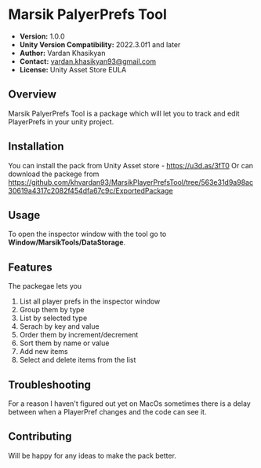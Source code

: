 # Marsik PalyerPrefs Tool

* **Version:** 1.0.0
* **Unity Version Compatibility:** 2022.3.0f1 and later
* **Author:** Vardan Khasikyan
* **Contact:** vardan.khasikyan93@gmail.com
* **License:** Unity Asset Store EULA

## Overview

Marsik PalyerPrefs Tool is a package which will let you to track and edit PlayerPrefs in your unity project.

## Installation
You can install the pack from Unity Asset store - https://u3d.as/3fT0
Or can download the packege from https://github.com/khvardan93/MarsikPlayerPrefsTool/tree/563e31d9a98ac30619a4317c2082f454dfa67c9c/ExportedPackage

## Usage
To open the inspector window with the tool go to **Window/MarsikTools/DataStorage**.

## Features

The packegae lets you

1. List all player prefs in the inspector window
2. Group them by type
3. List by selected type
4. Serach by key and value
5. Order them by increment/decrement
6. Sort them by name or value
7. Add new items
8. Select and delete items from the list

## Troubleshooting
For a reason I haven't figured out yet on MacOs sometimes there is a delay between when a PlayerPref changes and the code can see it.

## Contributing
Will be happy for any ideas to make the pack better.
